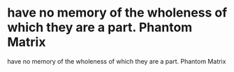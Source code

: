 # have no memory of the wholeness of which they are a part. Phantom Matrix

have no memory of the wholeness of which they are a part. Phantom Matrix